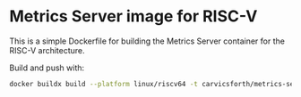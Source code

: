 # Metrics Server image for RISC-V

This is a simple Dockerfile for building the Metrics Server container for the RISC-V architecture.

Build and push with:
```bash
docker buildx build --platform linux/riscv64 -t carvicsforth/metrics-server:v0.6.3 --push .
```